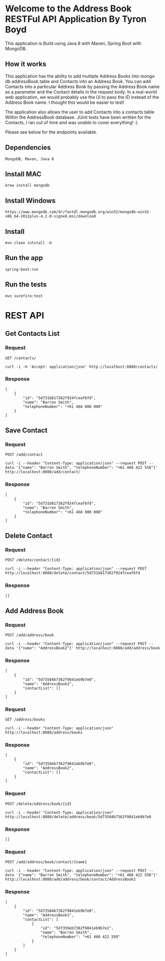 # Welcome to the Address Book RESTFul API Application By Tyron Boyd

This application is Build using Java 8 with Maven, Spring Boot with MongoDB.

## How it works

This application has the ability to add multiple Address Books into mongo db addressBook table
and Contacts into an Address Book. You can add Contacts into a particular Address Book by passing the Address Book name as a parameter
and the Contact details in the request body.
In a real-world web application, we would probably use the UI to pass the ID instead of the Address Book name.
I thought this would be easier to test!

The application also allows the user to add Contacts into a contacts table Within the AddressBook database.
JUnit tests have been written for the Contacts, I ran out of time and was unable to cover everything! :).

Please see below for the endpoints available.

## Dependencies

    MongoDB, Maven, Java 8

## Install MAC

    brew install mongodb

## Install Windows

    https://www.mongodb.com/dr/fastdl.mongodb.org/win32/mongodb-win32-x86_64-2012plus-4.2.0-signed.msi/download

## Install

    mvn clean intstall -U

## Run the app

    spring-boot:run

## Run the tests

    mvn surefire:test

# REST API

## Get Contacts List

### Request

`GET /contacts/`

    curl -i -H 'Accept: application/json' http://localhost:8080/contacts/

### Response
    [
        {
            "id": "5d731b817362f924fceaf6fd",
            "name": "Barron Smith",
            "telephoneNumber": "+61 468 000 000"
        }
    ]

## Save Contact

### Request

`POST /add/contact`

    curl -i --header "Content-Type: application/json" --request POST --data '{"name": "Barron Smith", "telephoneNumber": "+61 468 422 558"}' http://localhost:8080/add/contact/

### Response
    [
        {
            "id": "5d731b817362f924fceaf6fd",
            "name": "Barron Smith",
            "telephoneNumber": "+61 468 000 000"
        }
    ]

## Delete Contact

### Request

`POST /delete/contact/{id}`

    curl -i --header "Content-Type: application/json" --request POST http://localhost:8080/delete/contact/5d731b817362f924fceaf6fd

### Response
    []

## Add Address Book

### Request

`POST /add/address/book`

    curl -i --header "Content-Type: application/json" --request POST --data '{"name": "AddressBook2"}' http://localhost:8080/add/address/book

### Response
    [
        {
            "id": "5d73584b7362f9841eb9b7e0",
            "name": "AddressBook2",
            "contactList": []
        }
    ]

### Request

`GET /address/books`

    curl -i --header "Content-Type: application/json" http://localhost:8080/address/books

### Response
    [
        {
            "id": "5d73584b7362f9841eb9b7e0",
            "name": "AddressBook2",
            "contactList": []
        }
    ]
### Request

`POST /delete/address/book/{id}`

    curl -i --header "Content-Type: application/json" http://localhost:8080/delete/address/book/5d73584b7362f9841eb9b7e0

### Response
    []

### Request

`POST /add/address/book/contact/{name}`

    curl -i --header "Content-Type: application/json" --request POST --data '{"name": "Barron Smith", "telephoneNumber": "+61 468 422 558"}' http://localhost:8080/add/address/book/contact/AddressBook2

### Response
    [
        {
            "id": "5d73584b7362f9841eb9b7e0",
            "name": "AddressBook2",
            "contactList": [
                {
                    "id": "5d7359eb7362f9841eb9b7e1",
                    "name": "Barron Smith",
                    "telephoneNumber": "+61 468 422 558"
                }
            ]
        }
    ]
